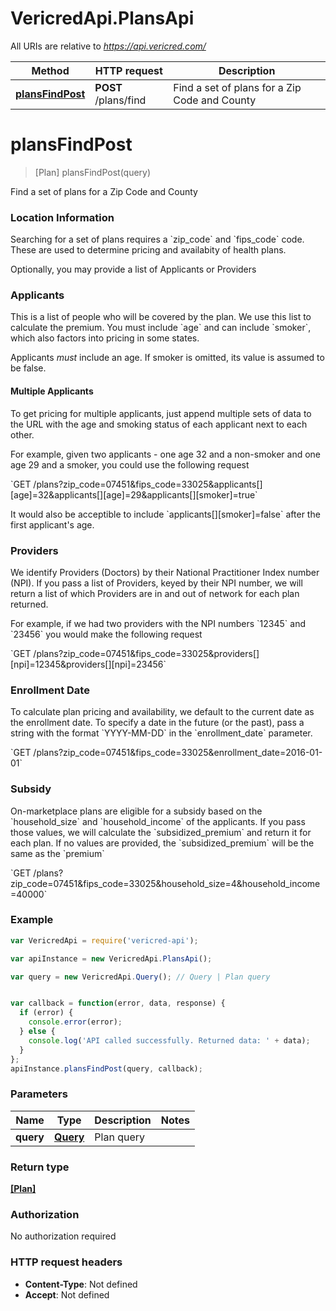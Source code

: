 # VericredApi.PlansApi

All URIs are relative to *https://api.vericred.com/*

Method | HTTP request | Description
------------- | ------------- | -------------
[**plansFindPost**](PlansApi.md#plansFindPost) | **POST** /plans/find | Find a set of plans for a Zip Code and County


<a name="plansFindPost"></a>
# **plansFindPost**
> [Plan] plansFindPost(query)

Find a set of plans for a Zip Code and County

### Location Information

Searching for a set of plans requires a &#x60;zip_code&#x60; and &#x60;fips_code&#x60;
code.  These are used to determine pricing and availabity
of health plans.

Optionally, you may provide a list of Applicants or Providers

### Applicants

This is a list of people who will be covered by the plan.  We
use this list to calculate the premium.  You must include &#x60;age&#x60;
and can include &#x60;smoker&#x60;, which also factors into pricing in some
states.

Applicants *must* include an age.  If smoker is omitted, its value is assumed
to be false.

#### Multiple Applicants

To get pricing for multiple applicants, just append multiple sets
of data to the URL with the age and smoking status of each applicant
next to each other.

For example, given two applicants - one age 32 and a non-smoker and one
age 29 and a smoker, you could use the following request

&#x60;GET /plans?zip_code&#x3D;07451&amp;fips_code&#x3D;33025&amp;applicants[][age]&#x3D;32&amp;applicants[][age]&#x3D;29&amp;applicants[][smoker]&#x3D;true&#x60;

It would also be acceptible to include &#x60;applicants[][smoker]&#x3D;false&#x60; after the
first applicant&#39;s age.

### Providers

We identify Providers (Doctors) by their National Practitioner
Index number (NPI).  If you pass a list of Providers, keyed by
their NPI number, we will return a list of which Providers are
in and out of network for each plan returned.

For example, if we had two providers with the NPI numbers &#x60;12345&#x60; and &#x60;23456&#x60;
you would make the following request

&#x60;GET /plans?zip_code&#x3D;07451&amp;fips_code&#x3D;33025&amp;providers[][npi]&#x3D;12345&amp;providers[][npi]&#x3D;23456&#x60;

### Enrollment Date

To calculate plan pricing and availability, we default to the current date
as the enrollment date.  To specify a date in the future (or the past), pass
a string with the format &#x60;YYYY-MM-DD&#x60; in the &#x60;enrollment_date&#x60; parameter.

&#x60;GET /plans?zip_code&#x3D;07451&amp;fips_code&#x3D;33025&amp;enrollment_date&#x3D;2016-01-01&#x60;

### Subsidy

On-marketplace plans are eligible for a subsidy based on the
&#x60;household_size&#x60; and &#x60;household_income&#x60; of the applicants.  If you
pass those values, we will calculate the &#x60;subsidized_premium&#x60;
and return it for each plan.  If no values are provided, the
&#x60;subsidized_premium&#x60; will be the same as the &#x60;premium&#x60;

&#x60;GET /plans?zip_code&#x3D;07451&amp;fips_code&#x3D;33025&amp;household_size&#x3D;4&amp;household_income&#x3D;40000&#x60;



### Example
```javascript
var VericredApi = require('vericred-api');

var apiInstance = new VericredApi.PlansApi();

var query = new VericredApi.Query(); // Query | Plan query


var callback = function(error, data, response) {
  if (error) {
    console.error(error);
  } else {
    console.log('API called successfully. Returned data: ' + data);
  }
};
apiInstance.plansFindPost(query, callback);
```

### Parameters

Name | Type | Description  | Notes
------------- | ------------- | ------------- | -------------
 **query** | [**Query**](Query.md)| Plan query | 

### Return type

[**[Plan]**](Plan.md)

### Authorization

No authorization required

### HTTP request headers

 - **Content-Type**: Not defined
 - **Accept**: Not defined

